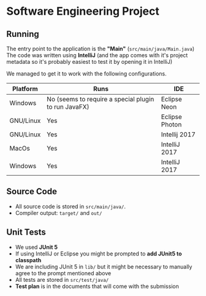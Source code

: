 # Software Engineering Project 

## Running

The entry point to the application is the **"Main"** (`src/main/java/Main.java`)
The code was written using **IntelliJ** (and the app comes with it's project 
metadata so it's probably easiest to test it by opening it in IntelliJ)

We managed to get it to work with the following configurations.

| Platform  | Runs                                                 | IDE            |
|-----------|------------------------------------------------------|----------------|
| Windows   | No (seems to require a special plugin to run JavaFX) | Eclipse Neon   |
| GNU/Linux | Yes                                                  | Eclipse Photon |
| GNU/Linux | Yes                                                  | Intellij 2017  |
| MacOs     | Yes                                                  | IntelliJ 2017  |
| Windows   | Yes                                                  | IntelliJ 2017  |
 
## Source Code

- All source code is stored in `src/main/java/`.
- Compiler output: `target/` and `out/`

## Unit Tests

- We used **JUnit 5**
- If using IntelliJ or Eclipse you might be prompted to **add JUnit5 to classpath**
- We are including JUnit 5 in `lib/` but it might be necessary to manually agree to the prompt mentioned above
- All tests are stored in `src/test/java/`
- **Test plan** is in the documents that will come with the submission
